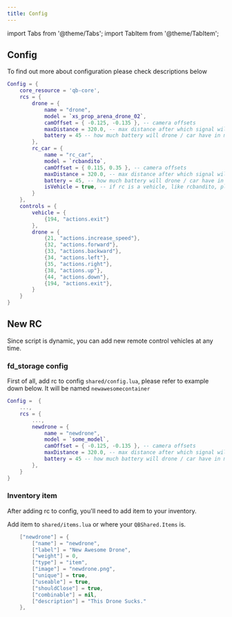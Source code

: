 ```yaml
---
title: Config
---
```


import Tabs from '@theme/Tabs';
import TabItem from '@theme/TabItem';

## Config

To find out more about configuration please check descriptions below

```lua
Config = {
    core_resource = 'qb-core',
    rcs = {
        drone = {
            name = "drone",
            model = `xs_prop_arena_drone_02`,
            camOffset = { -0.125, -0.135 }, -- camera offsets
            maxDistance = 320.0, -- max distance after which signal will be lost
            battery = 45 -- how much battery will drone / car have in minutes
        },
        rc_car = {
            name = "rc_car",
            model = `rcbandito`,
            camOffset = { 0.115, 0.35 }, -- camera offsets
            maxDistance = 320.0, -- max distance after which signal will be lost
            battery = 45, -- how much battery will drone / car have in minutes
            isVehicle = true, -- if rc is a vehicle, like rcbandito, please enable this option
        }
    },
    controls = {
        vehicle = {
            {194, "actions.exit"}
        },
        drone = {
            {21, "actions.increase_speed"},
            {32, "actions.forward"},
            {33, "actions.backward"},
            {34, "actions.left"},
            {35, "actions.right"},
            {38, "actions.up"},
            {44, "actions.down"},
            {194, "actions.exit"},
        }
    }
}
```

## New RC

Since script is dynamic, you can add new remote control vehicles at any time.

### fd_storage config
First of all, add rc to config `shared/config.lua`, please refer to example down below. It will be named `newawesomecontainer`

```lua
Config =  {
    ...,
    rcs = {
        ...,
        newdrone = {
            name = "newdrone",
            model = `some_model`,
            camOffset = { -0.125, -0.135 }, -- camera offsets
            maxDistance = 320.0, -- max distance after which signal will be lost
            battery = 45 -- how much battery will drone / car have in minutes
        },
    }
}
```

### Inventory item
After adding rc to config, you'll need to add item to your inventory.

<Tabs>
<TabItem value="qbcore" label="QBCore" default>

Add item to `shared/items.lua` or where your `QBShared.Items` is.


```lua
    ["newdrone"] = {
        ["name"] = "newdrone",
        ["label"] = "New Awesome Drone",
        ["weight"] = 0,
        ["type"] = "item",
        ["image"] = "newdrone.png",
        ["unique"] = true,
        ["useable"] = true,
        ["shouldClose"] = true,
        ["combinable"] = nil,
        ["description"] = "This Drone Sucks."
    },
```
</TabItem>
</Tabs>

